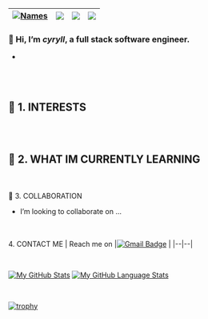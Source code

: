| [![Names](https://img.shields.io/badge/cyryl-<COLOR>.svg)](https://shields.io/) | ![](https://komarev.com/ghpvc/?username=cyryll&color=blue) | ![](https://img.shields.io/github/followers/cyryll) | ![](https://img.shields.io/github/stars/cyryll?label=Profile%20Stars&logo=Profile%20stars&logoColor=r) |
--| --| --| --|

### 👋 Hi, I’m ***cyryll***, a full stack software engineer.
-
<br><br>👀 1.  INTERESTS
- 

<br><br>🌱 2.  WHAT IM CURRENTLY LEARNING
- 

<br><br>💞️ 3.  COLLABORATION
- I’m looking to collaborate on ...

<br><br> 4.   CONTACT ME
| Reach me on |[![Gmail Badge](https://img.shields.io/badge/Gmail-D14836?style=for-the-badge&logo=gmail&logoColor=white)](mailto:cyrylpaull@gmail.com) |
|--|--|

<br> 

[![My GitHub Stats](https://github-readme-stats.vercel.app/api/?username=cyryll&count_private=true&theme=tokyonight&showicons=true)]()
[![My GitHub Language Stats](https://github-readme-stats.vercel.app/api/top-langs/?username=cyryll&langs_count=5&theme=tokyonight)]()

<br>

[![trophy](https://github-profile-trophy.vercel.app/?username=cyryll)](https://github.com/ryo-ma/github-profile-trophy)

<br>

